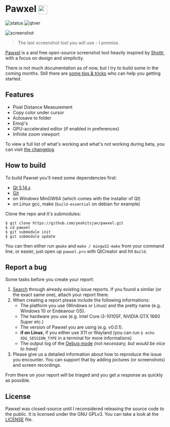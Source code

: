 # Pawxel <img src="https://pawxel.rocks/static/icon_512.png" width="28" height="28" align="center">

![status](https://img.shields.io/badge/status-beta-blueviolet?style=flat-square) ![qtver](https://img.shields.io/badge/5.14.x-blue?style=flat-square&logo=qt)

![screenshot](https://pawxel.rocks/static/poster2.png)

> The last screenshot tool you will use - I promise.

[Pawxel](https://pawxel.rocks) is a and free open-source screenshot tool heavily inspired by [Shottr](https://shottr.cc), with a focus on design and simplicity.

There is not much documentation as of now, but I try to build some in the coming months. Still there are [some tips & tricks](https://github.com/yeahitsjan/pawxel/blob/develop/resources/docs/tips.md) who can help you getting started.

## Features

- Pixel Distance Measurement
- Copy color under cursor
- Autosave to folder
- Emoji's
- GPU-accelerated editor (if enabled in preferences)
- Infinite zoom viewport

To view a full list of what's working and what's not working during beta, you can visit [the changelog](https://github.com/yeahitsjan/pawxel/blob/develop/resources/docs/changelog.md).

## How to build

To build Pawxel you'll need some dependencies first:

- [Qt 5.14.x](https://download.qt.io/archive/qt/5.14/)
- [Git](https://git-scm.com)
- *on Windows* MinGW64 (which comes with the installer of Qt)
- *on Linux* gcc, make (``build-essential`` on debian for example)

Clone the repo and it's submodules:

```
$ git clone https://github.com/yeahitsjan/pawxel.git
$ cd pawxel
$ git submodule init
$ git submodule update
```

You can then either run ``qmake`` and ``make / mingw32-make`` from your command line, or easier, just open up ``pawxel.pro`` with QtCreator and hit ``Build``.

## Report a bug

Some tasks before you create your report:

1. [Search](https://github.com/yeahitsjan/pawxel/issues?q=) through already existing issue reports. If you found a similar (or the exact same one), attach your report there.
2. When creating a report please include the following informations:
   - The platform you use (Windows or Linux) and the pretty name (e.g. Windows 10 or Endeavour OS).
   - The hardware you use (e.g. Intel Core i3-10105F, NVIDIA GTX 1660 Super etc.)
   - The version of Pawxel you are using (e.g. v0.0.1).
   - **if on Linux**, if you either use X11 or Wayland (you can run ``$ echo XDG_SESSION_TYPE`` in a terminal for more informations)
   - The output log of the [Debug mode](https://github.com/yeahitsjan/pawxel/blob/develop/resources/docs/tips.md#debug-mode) *(not necessary, but would be nice to have)*
3. Please give us a detailed information about how to reproduce the issue you encounter. You can support that by adding pictures (or screenshots) and screen recordings.

From there on your report will be triaged and you get a response as quickly as possible.

## License

Pawxel was closed-source until I reconsidered releasing the source code to the public. It is licensed under the GNU GPLv3. You can take a look at the [LICENSE](https://github.com/yeahitsjan/pawxel/blob/develop/LICENSE) file.
